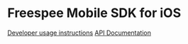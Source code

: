 # Freespee Mobile SDK for iOS

[Developer usage instructions](developer-readme/)
[API Documentation](api-docs/)

